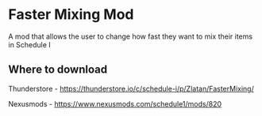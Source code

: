 
# Faster Mixing Mod

A mod that allows the user to change how fast they want to mix their items in Schedule I




## Where to download

Thunderstore - https://thunderstore.io/c/schedule-i/p/Zlatan/FasterMixing/

Nexusmods - https://www.nexusmods.com/schedule1/mods/820
